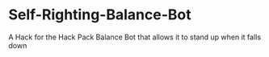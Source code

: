 # Self-Righting-Balance-Bot
A Hack for the Hack Pack Balance Bot that allows it to stand up when it falls down
